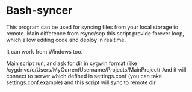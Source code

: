 # Bash-syncer

This program can be used for syncing files from your local storage to remote.
Main difference from rsync/scp this script provide forever loop, which allow editing code and deploy in realtime.

It can work from Windows too.

Main script run, and ask for dir in cygwin format (like /cygdrive/c/Users/MyCurrentUsername/Projects/MainProject)
And it will connect to server which defined in settings.conf (you can take settings.conf.example)
and this script will sync to remote dir
